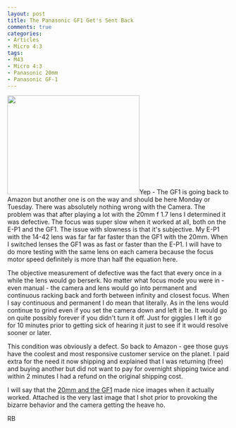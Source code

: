 ```yaml
---
layout: post
title: The Panasonic GF1 Get's Sent Back
comments: true
categories:
- Articles
- Micro 4:3
tags:
- M43
- Micro 4:3
- Panasonic 20mm
- Panasonic GF-1
---
```

<a rel="prettyPhoto" href="http://photo.rwboyer.com/wp-content/uploads/2010/09/P1070239.jpg"><img class="alignleft size-medium wp-image-2378" title="P1070239" src="http://photo.rwboyer.com/wp-content/uploads/2010/09/P1070239-300x225.jpg" alt="" width="300" height="225" /></a>Yep - The GF1 is going back to Amazon but another one is on the way and should be here Monday or Tuesday. There was absolutely nothing wrong with the Camera. The problem was that after playing a lot with the 20mm f 1.7 lens I determined it was defective. The focus was super slow when it worked at all, both on the E-P1 and the GF1. The issue with slowness is that it's subjective. My E-P1 with the 14-42 lens was far far far faster than the GF1 with the 20mm. When I switched lenses the GF1 was as fast or faster than the E-P1. I will have to do more testing with the same lens on each camera because the focus motor speed definitely is more than half the equation here.

The objective measurement of defective was the fact that every once in a while the lens would go berserk. No matter what focus mode you were in - even manual - the camera and lens would go into permanent and continuous racking back and forth between infinity and closest focus. When I say continuous and permanent I do mean that literally. As in the lens would continue to grind even if you set the camera down and left it be. It would go on quite possibly forever if you didn't turn it off. Just for giggles I left it go for 10 minutes prior to getting sick of hearing it just to see if it would resolve sooner or later.

This condition was obviously a defect. So back to Amazon - gee those guys have the coolest and most responsive customer service on the planet. I paid extra for the need it now shipping and explained that I was returning (free) and buying another but did not want to pay for overnight shipping twice and within 2 minutes I had a refund on the original shipping cost.

I will say that the <a href="http://www.amazon.com/gp/redirect.html?ie=UTF8&amp;location=http%3A%2F%2Fwww.amazon.com%2Fgp%2Foffer-listing%2FB002MUAEX4%3Fie%3DUTF8%26ref_%3Ddp_olp_new_map%26qid%3D1284326621%26sr%3D8-1%26condition%3Dnew&amp;tag=rbde-20&amp;linkCode=ur2&amp;camp=1789&amp;creative=390957" target="_blank">20mm and the GF1</a> made nice images when it actually worked. Attached is the very last image that I shot prior to provoking the bizarre behavior and the camera getting the heave ho.

RB
